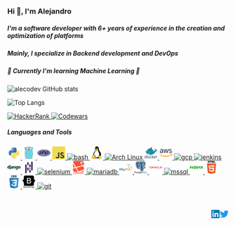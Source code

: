 ### Hi 👋, I'm Alejandro
##### I'm a software developer with 6+ years of experience in the creation and optimization of platforms
##### Mainly, I specialize in Backend development and DevOps

##### 🧠 *Currently I'm learning Machine Learning* 🤖

![alecodev GitHub stats](https://github-readme-stats.vercel.app/api?username=alecodev&count_private=true&show_icons=true&theme=gotham)

![Top Langs](https://github-readme-stats.vercel.app/api/top-langs/?username=alecodev&langs_count=5&layout=compact&theme=gotham)

<p align="left">
	<a href="https://www.hackerrank.com/alecodev" target="_blank" rel="noreferrer">
		<img src="https://img.shields.io/badge/-Hackerrank-2EC866?style=for-the-badge&logo=HackerRank&logoColor=white" alt="HackerRank"/>
	</a>
	<a href="https://www.codewars.com/users/alecodev" target="_blank" rel="noreferrer">
		<img src="https://www.codewars.com/users/alecodev/badges/micro" alt="Codewars"/>
	</a>
</p>

##### Languages and Tools
<p align="left">
	<a href="https://www.python.org" target="_blank" rel="noreferrer">
		<img src="https://raw.githubusercontent.com/devicons/devicon/master/icons/python/python-original.svg" alt="python" width="30" height="30"/>
	</a>
	<a href="https://go.dev" target="_blank" rel="noreferrer">
		<img src="https://raw.githubusercontent.com/devicons/devicon/master/icons/go/go-original.svg" alt="go" width="30" height="30"/>
	</a>
	<a href="https://www.php.net" target="_blank" rel="noreferrer">
		<img src="https://raw.githubusercontent.com/devicons/devicon/master/icons/php/php-original.svg" alt="php" width="30" height="30"/>
	</a>
	<a href="https://developer.mozilla.org/en-US/docs/Web/JavaScript" target="_blank" rel="noreferrer">
		<img src="https://raw.githubusercontent.com/devicons/devicon/master/icons/javascript/javascript-original.svg" alt="javascript" width="30" height="30"/>
	</a>
	<a href="https://www.gnu.org/software/bash" target="_blank" rel="noreferrer">
		<img src="https://www.vectorlogo.zone/logos/gnu_bash/gnu_bash-icon.svg" alt="bash" width="30" height="30"/>
	</a>
	<a href="https://www.linux.org" target="_blank" rel="noreferrer">
		<img src="https://raw.githubusercontent.com/devicons/devicon/master/icons/linux/linux-original.svg" alt="linux" width="30" height="30"/>
	</a>
	<a href="https://archlinux.org" target="_blank" rel="noreferrer">
		<img src="https://www.vectorlogo.zone/logos/archlinux/archlinux-icon.svg" alt="Arch Linux" width="30" height="30"/>
	</a>
	<a href="https://www.docker.com" target="_blank" rel="noreferrer">
		<img src="https://raw.githubusercontent.com/devicons/devicon/master/icons/docker/docker-original-wordmark.svg" alt="docker" width="30" height="30"/>
	</a>
	<a href="https://aws.amazon.com" target="_blank" rel="noreferrer">
		<img src="https://raw.githubusercontent.com/devicons/devicon/master/icons/amazonwebservices/amazonwebservices-original-wordmark.svg" alt="aws" width="30" height="30"/>
	</a>
	<a href="https://cloud.google.com" target="_blank" rel="noreferrer">
		<img src="https://www.vectorlogo.zone/logos/google_cloud/google_cloud-icon.svg" alt="gcp" width="30" height="30"/>
	</a>
	<a href="https://www.jenkins.io" target="_blank" rel="noreferrer">
		<img src="https://www.vectorlogo.zone/logos/jenkins/jenkins-icon.svg" alt="jenkins" width="30" height="30"/>
	</a>
	<a href="https://www.djangoproject.com" target="_blank" rel="noreferrer">
		<img src="https://raw.githubusercontent.com/devicons/devicon/master/icons/django/django-plain-wordmark.svg" alt="django" width="30" height="30"/>
	</a>
	<a href="https://pandas.pydata.org" target="_blank" rel="noreferrer">
		<img src="https://raw.githubusercontent.com/devicons/devicon/2ae2a900d2f041da66e950e4d48052658d850630/icons/pandas/pandas-original.svg" alt="pandas" width="30" height="30"/>
	</a>
	<a href="https://www.selenium.dev" target="_blank" rel="noreferrer">
		<img src="https://raw.githubusercontent.com/detain/svg-logos/780f25886640cef088af994181646db2f6b1a3f8/svg/selenium-logo.svg" alt="selenium" width="30" height="30"/>
	</a>
	<a href="https://laravel.com" target="_blank" rel="noreferrer">
		<img src="https://raw.githubusercontent.com/devicons/devicon/master/icons/laravel/laravel-plain-wordmark.svg" alt="laravel" width="30" height="30"/>
	</a>
	<a href="https://mariadb.org" target="_blank" rel="noreferrer">
		<img src="https://www.vectorlogo.zone/logos/mariadb/mariadb-icon.svg" alt="mariadb" width="30" height="30"/>
	</a>
	<a href="https://www.mysql.com" target="_blank" rel="noreferrer">
		<img src="https://raw.githubusercontent.com/devicons/devicon/master/icons/mysql/mysql-original-wordmark.svg" alt="mysql" width="30" height="30"/>
	</a>
	<a href="https://www.postgresql.org" target="_blank" rel="noreferrer">
		<img src="https://raw.githubusercontent.com/devicons/devicon/master/icons/postgresql/postgresql-original-wordmark.svg" alt="postgresql" width="30" height="30"/>
	</a>
	<a href="https://www.oracle.com" target="_blank" rel="noreferrer">
		<img src="https://raw.githubusercontent.com/devicons/devicon/master/icons/oracle/oracle-original.svg" alt="oracle" width="30" height="30"/>
	</a>
	<a href="https://www.microsoft.com/en-us/sql-server" target="_blank" rel="noreferrer">
		<img src="https://www.svgrepo.com/show/303229/microsoft-sql-server-logo.svg" alt="mssql" width="30" height="30"/>
	</a>
	<a href="https://www.nginx.com" target="_blank" rel="noreferrer">
		<img src="https://raw.githubusercontent.com/devicons/devicon/master/icons/nginx/nginx-original.svg" alt="nginx" width="30" height="30"/>
	</a>
	<a href="https://www.w3.org/html" target="_blank" rel="noreferrer">
		<img src="https://raw.githubusercontent.com/devicons/devicon/master/icons/html5/html5-original-wordmark.svg" alt="html5" width="30" height="30"/>
	</a>
	<a href="https://www.w3schools.com/css" target="_blank" rel="noreferrer">
		<img src="https://raw.githubusercontent.com/devicons/devicon/master/icons/css3/css3-original-wordmark.svg" alt="css3" width="30" height="30"/>
	</a>
	<a href="https://getbootstrap.com" target="_blank" rel="noreferrer">
		<img src="https://raw.githubusercontent.com/devicons/devicon/master/icons/bootstrap/bootstrap-plain-wordmark.svg" alt="bootstrap" width="30" height="30"/>
	</a>
	<a href="https://git-scm.com" target="_blank" rel="noreferrer">
		<img src="https://www.vectorlogo.zone/logos/git-scm/git-scm-icon.svg" alt="git" width="30" height="30"/>
	</a>
</p>

<br>

[<img align="right" src="https://raw.githubusercontent.com/devicons/devicon/master/icons/twitter/twitter-original.svg" alt="alecodev | Twitter" width="20px"/>](https://twitter.com/alecodev)
[<img align="right" src="https://raw.githubusercontent.com/devicons/devicon/master/icons/linkedin/linkedin-original.svg" alt="alecodev | Linkedin" width="20px"/>](https://linkedin.com/in/alecodev)

<!--
[<img align="right" src="https://www.vectorlogo.zone/logos/instagram/instagram-icon.svg" alt="alecodev | Instagram" width="20px"/>](https://instagram.com/alecodev)
-->
<!--
**alecodev/alecodev** is a ✨ _special_ ✨ repository because its `README.md` (this file) appears on your GitHub profile.

Here are some ideas to get you started:

- 🔭 I’m currently working on ...
- 🌱 I’m currently learning ...
- 👯 I’m looking to collaborate on ...
- 🤔 I’m looking for help with ...
- 💬 Ask me about ...
- 📫 How to reach me: ...
- 😄 Pronouns: ...
- ⚡ Fun fact: ...
-->
